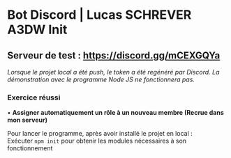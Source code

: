 # Bot Discord | Lucas SCHREVER A3DW Init

## Serveur de test : https://discord.gg/mCEXGQYa
*Lorsque le projet local a été push, le token a été regénéré par Discord. La démonstration avec le programme Node JS ne fonctionnera pas.*

### Exercice réussi
• **Assigner automatiquement un rôle à un nouveau membre (Recrue dans mon serveur)**

Pour lancer le programme, après avoir installé le projet en local : <br/>
Exécuter `npm init` pour obtenir les modules nécessaires à son fonctionnement



